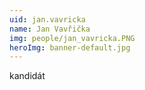 ```yaml
---
uid: jan.vavricka
name: Jan Vavřička
img: people/jan_vavricka.PNG
heroImg: banner-default.jpg
---
```


kandidát
